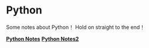 # Python
Some notes about Python！
Hold on straight to the end！

[**Python Notes**](https://github.com/swing1001/Python/blob/master/Python%20Notes.md)
[**Python Notes2**](https://github.com/swing1001/Python/blob/master/Python%20Notes2.md)

